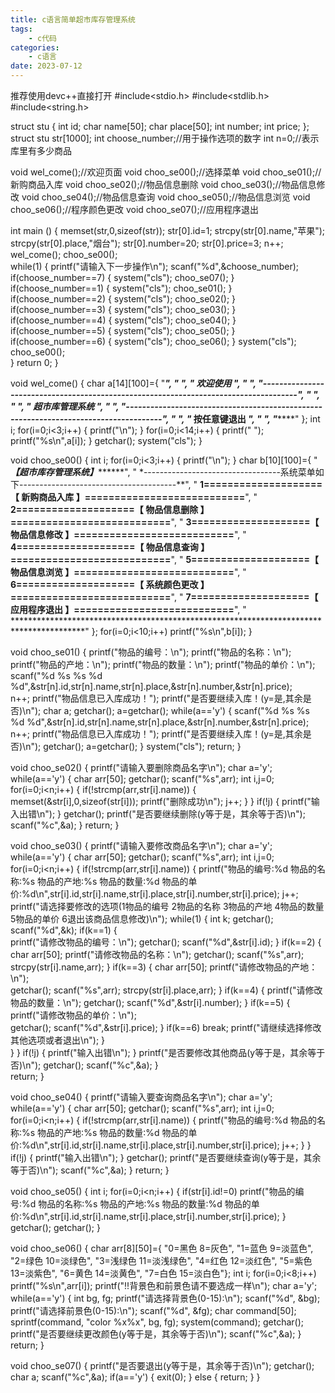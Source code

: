 ```yaml
---
title: c语言简单超市库存管理系统
tags: 
	- c代码
categories: 
	- c语言
date: 2023-07-12	
---
```


推荐使用devc++直接打开
#include<stdio.h>
#include<stdlib.h>
#include<string.h>

struct stu
{
	int id;
	char name[50];
	char place[50];
	int number;
	int price;
};
struct stu str[1000];
int choose_number;//用于操作选项的数字
int n=0;//表示库里有多少商品

void wel_come();//欢迎页面
void choo_se00();//选择菜单
void choo_se01();//新购商品入库
void choo_se02();//物品信息删除
void choo_se03();//物品信息修改
void choo_se04();//物品信息查询
void choo_se05();//物品信息浏览
void choo_se06();//程序颜色更改
void choo_se07();//应用程序退出

int main ()
{
	memset(str,0,sizeof(str));
	str[0].id=1;
	strcpy(str[0].name,"苹果");
	strcpy(str[0].place,"烟台");
	str[0].number=20;
	str[0].price=3;
	n++;
	wel_come();
	choo_se00();	
	while(1)
	{
		printf("请输入下一步操作\n");
		scanf("%d",&choose_number);
		if(choose_number==7)
		{
			system("cls");
			choo_se07();
		}
		if(choose_number==1)
		{
			system("cls");
			choo_se01();
		}
		if(choose_number==2)
		{
			system("cls");
			choo_se02();
		}
		if(choose_number==3)
		{
			system("cls");
			choo_se03();
		}
		if(choose_number==4)
		{
			system("cls");
			choo_se04();
		}
		if(choose_number==5)
		{
			system("cls");
			choo_se05();
		}
		if(choose_number==6)
		{
			system("cls");
			choo_se06();
		}
		system("cls");
		choo_se00();		
	}
	return 0;
}

void wel_come()
{
	char a[14][100]={
	"***************************************************************************************",
	"*                                                                                     *",
	"*                                       欢迎使用                                      *",
	"*                                                                                     *",
	"*-------------------------------------------------------------------------------------*",
	"*                                                                                     *",
	"*                                                                                     *",
	"*                                     超市库管理系统                                  *",
	"*                                                                                     *",
	"*-------------------------------------------------------------------------------------*",
	"*                                                                                     *",
	"*                                      按任意键退出                                   *",
	"*                                                                                     *",
	"***************************************************************************************"
	};
	int i;
	for(i=0;i<3;i++)
	{
		printf("\n");
	}
	for(i=0;i<14;i++)
	{
		printf("                  ");
		printf("%s\n",a[i]);
	}
	getchar();
	system("cls");
}

void choo_se00()
{
	int i;
	for(i=0;i<3;i++)
	{
		printf("\n");
	}
	char b[10][100]={
			"         *******************************【超市库存管理系统】*************************************",
			"         *----------------------------------系统菜单如下---------------------------------------**",
			"         **1====================【          新购商品入库          】===========================**",
			"         **2====================【          物品信息删除          】===========================**",
			"         **3====================【          物品信息修改          】===========================**",
			"         **4====================【          物品信息查询          】===========================**",
			"         **5====================【          物品信息浏览          】===========================**",
			"         **6====================【          系统颜色更改          】===========================**",
			"         **7====================【          应用程序退出          】===========================**",
			"         ****************************************************************************************"
			};
	for(i=0;i<10;i++)
	printf("%s\n",b[i]);
}

void choo_se01()
{
	printf("物品的编号：\n");
	printf("物品的名称：\n");
	printf("物品的产地：\n");
	printf("物品的数量：\n");
	printf("物品的单价：\n");
	scanf("%d %s %s %d %d",&str[n].id,str[n].name,str[n].place,&str[n].number,&str[n].price);	
	n++;
	printf("物品信息已入库成功！");
	printf("是否要继续入库！(y=是,其余是否)\n");
	char a;
	getchar();
	a=getchar();
	while(a=='y')
	{
		scanf("%d %s %s %d %d",&str[n].id,str[n].name,str[n].place,&str[n].number,&str[n].price);
		n++;
		printf("物品信息已入库成功！");
		printf("是否要继续入库！(y=是,其余是否)\n");
		getchar();
		a=getchar();
	}
	system("cls");
	return;
}

void choo_se02()
{
	printf("请输入要删除商品名字\n");
	char a='y';
	while(a=='y')
	{
		char arr[50];
		getchar();
		scanf("%s",arr);
		int i,j=0;
		for(i=0;i<n;i++)
		{
			if(!strcmp(arr,str[i].name))
			{
				memset(&str[i],0,sizeof(str[i]));
				printf("删除成功\n");
				j++;
			}
		}
		if(!j)
		{
			printf("输入出错\n");
		}
		getchar();
		printf("是否要继续删除(y等于是，其余等于否)\n");
		scanf("%c",&a);
	}
	return;
}

void choo_se03()
{
	printf("请输入要修改商品名字\n");
	char a='y';
	while(a=='y')
	{
	char arr[50];
	getchar();
	scanf("%s",arr);
	int i,j=0;
	for(i=0;i<n;i++)
	{
		if(!strcmp(arr,str[i].name))
		{
			printf("物品的编号:%d  物品的名称:%s  物品的产地:%s  物品的数量:%d  物品的单价:%d\n",str[i].id,str[i].name,str[i].place,str[i].number,str[i].price);
			j++;
			printf("请选择要修改的选项(1物品的编号 2物品的名称 3物品的产地 4物品的数量 5物品的单价 6退出该商品信息修改)\n");
			while(1)
			{
				int k;
				getchar();
				scanf("%d",&k);
				if(k==1)
				{				
					printf("请修改物品的编号：\n");
					getchar();
					scanf("%d",&str[i].id);
				}
				if(k==2)
				{
					char arr[50];
					printf("请修改物品的名称：\n");
					getchar();
					scanf("%s",arr);
					strcpy(str[i].name,arr);
				}
				if(k==3)
				{
					char arr[50];
					printf("请修改物品的产地：\n");	
					getchar();
					scanf("%s",arr);
					strcpy(str[i].place,arr);
				}
				if(k==4)
				{
					printf("请修改物品的数量：\n");
					getchar();
					scanf("%d",&str[i].number);
				}
				if(k==5)
				{
					printf("请修改物品的单价：\n");		
					getchar();
					scanf("%d",&str[i].price);
				}
				if(k==6)
				break;
				printf("请继续选择修改其他选项或者退出\n");
			}		
		}
	}
	if(!j)
	{
		printf("输入出错\n");
	}
	printf("是否要修改其他商品(y等于是，其余等于否)\n");
	getchar();
	scanf("%c",&a);
	}	
	return;
}

void choo_se04()
{
	printf("请输入要查询商品名字\n");
	char a='y';
	while(a=='y')
	{
	char arr[50];
	getchar();
	scanf("%s",arr);
	int i,j=0;
	for(i=0;i<n;i++)
	{
		if(!strcmp(arr,str[i].name))
		{
			printf("物品的编号:%d  物品的名称:%s  物品的产地:%s  物品的数量:%d  物品的单价:%d\n",str[i].id,str[i].name,str[i].place,str[i].number,str[i].price);
			j++;
		}
	}
	if(!j)
	{
		printf("输入出错\n");
	}
	getchar();
	printf("是否要继续查询(y等于是，其余等于否)\n");
	scanf("%c",&a);
	}
	return;
}

void choo_se05()
{
	int i;
	for(i=0;i<n;i++)
	{
		if(str[i].id!=0)
		printf("物品的编号:%d  物品的名称:%s  物品的产地:%s  物品的数量:%d  物品的单价:%d\n",str[i].id,str[i].name,str[i].place,str[i].number,str[i].price);
	}
	getchar();
	getchar();
}

void choo_se06()
{
	char arr[8][50]={
	"0=黑色      8=灰色",
	"1=蓝色      9=淡蓝色",
	"2=绿色      10=淡绿色",
	"3=浅绿色    11=淡浅绿色",
	"4=红色      12=淡红色",
	"5=紫色      13=淡紫色",
	"6=黄色      14=淡黄色",
	"7=白色      15=淡白色"};
	int i;
	for(i=0;i<8;i++)
	printf("%s\n",arr[i]);
	printf("!!背景色和前景色请不要选成一样\n");
	char a='y';
	while(a=='y')
	{
    int bg, fg;
    printf("请选择背景色(0-15):\n");
    scanf("%d", &bg);
    printf("请选择前景色(0-15):\n");
    scanf("%d", &fg);
    char command[50];
    sprintf(command, "color %x%x", bg, fg);
    system(command);
	getchar();
	printf("是否要继续更改颜色(y等于是，其余等于否)\n");
	scanf("%c",&a);
	}	
	return;
}

void choo_se07()
{
	printf("是否要退出(y等于是，其余等于否)\n");
	getchar();
	char a;
	scanf("%c",&a);
	if(a=='y')
	{
		exit(0);
	}
	else
	{
		return;
	}
}